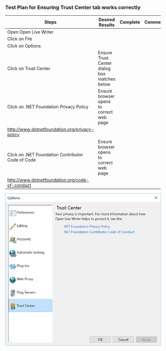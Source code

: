 ### Test Plan for Ensuring Trust Center tab works correctly
Steps                  | Desired Results                | Complete | Comments
--------------------------|--------------------------------------------|----------| --------
Open Open Live Writer  |  |  |
Click on File | | | 
Click on Options | | |
Click on Trust Center| Ensure Trust Center dialog box matches below | |
Click on .NET Foundation Privacy Policy | Ensure browser opens to correct web page | | 
 | http://www.dotnetfoundation.org/privacy-policy | |
Click on .NET Foundation Contributor Code of Code | Ensure browser opens to correct web page | | 
 | http://www.dotnetfoundation.org/code-of-conduct | | 
 
![Trust Center Dialog Box](images/trustCenterDialogBox.png)
